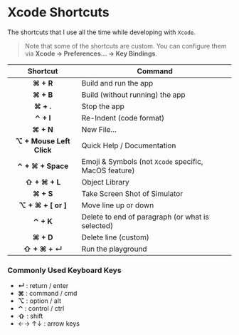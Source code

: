 # Xcode Shortcuts

The shortcuts that I use all the time while developing with `Xcode`.

> Note that some of the shortcuts are custom. You can configure them via **Xcode -> Preferences... -> Key Bindings**.

| Shortcut | Command |
|:---:|---|
| **⌘ + R** | Build and run the app  |
| **⌘ + B** |  Build (without running) the app |
| **⌘ + .** |  Stop the app |
| **⌃ + I** |  Re-Indent (code format) |
| **⌘ + N** |  New File… |
| **⌥ + Mouse Left Click** |  Quick Help / Documentation |
| **⌃ + ⌘ + Space** | Emoji & Symbols (not `Xcode` specific, MacOS feature) |
| **⇧ + ⌘ + L** | Object Library |
| **⌘ + S** | Take Screen Shot of Simulator |
| **⌥ + ⌘ + [ or ]** | Move line up or down |
| **⌃ + K** | Delete to end of paragraph (or what is selected) |
| **⌘ + D** | Delete line (custom) |
| **⇧ + ⌘ + ↵** | Run the playground |

### Commonly Used Keyboard Keys

- **↵** : return / enter
- **⌘** : command / cmd
- **⌥** : option / alt
- **⌃** : control / ctrl
- **⇧** : shift
- ←→ ↑↓ : arrow keys
